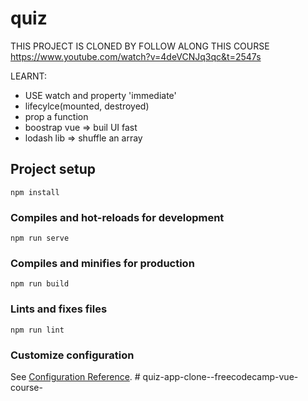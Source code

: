 # quiz

THIS PROJECT IS CLONED BY FOLLOW ALONG THIS COURSE https://www.youtube.com/watch?v=4deVCNJq3qc&t=2547s

LEARNT:

- USE watch and property 'immediate'
- lifecylce(mounted, destroyed)
- prop a function
- boostrap vue => buil UI fast
- lodash lib => shuffle an array

## Project setup

```
npm install
```

### Compiles and hot-reloads for development

```
npm run serve
```

### Compiles and minifies for production

```
npm run build
```

### Lints and fixes files

```
npm run lint
```

### Customize configuration

See [Configuration Reference](https://cli.vuejs.org/config/).
#   q u i z - a p p - c l o n e - - f r e e c o d e c a m p - v u e - c o u r s e - 
 
 
